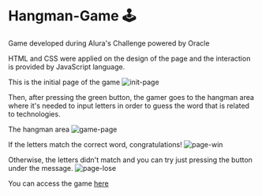 # Hangman-Game 🕹️
 Game developed during Alura's Challenge powered by Oracle

HTML and CSS were applied on the design of the page and the interaction is provided by JavaScript language.

This is the initial page of the game
![init-page](https://user-images.githubusercontent.com/107283450/216787771-9d82a21e-2b89-4cde-af88-92023e2769fe.png)

Then, after pressing the green button, the gamer goes to the hangman area where it's needed to input letters in order to guess the word 
that is related to technologies.

The hangman area
![game-page](https://user-images.githubusercontent.com/107283450/216787892-51863bcd-e577-4672-9bd0-fac5f1cd36b2.png)

If the letters match the correct word, congratulations! 
![page-win](https://user-images.githubusercontent.com/107283450/216788418-0fab277e-4fd6-4659-b90b-13f8ecef33bf.png)

Otherwise, the letters didn't match and you can try just pressing the button under the message.
![page-lose](https://user-images.githubusercontent.com/107283450/216788477-fdea5a28-dcad-4b51-983d-0463157a9a4e.png)

You can access the game [here](https://rodrigosantos95.github.io/Hangman-Game/)
##
